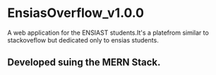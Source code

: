 # EnsiasOverflow_v1.0.0
A web application for the ENSIAST students.It's a platefrom similar to stackoveflow but dedicated only to ensias students.

## Developed suing the MERN Stack.
